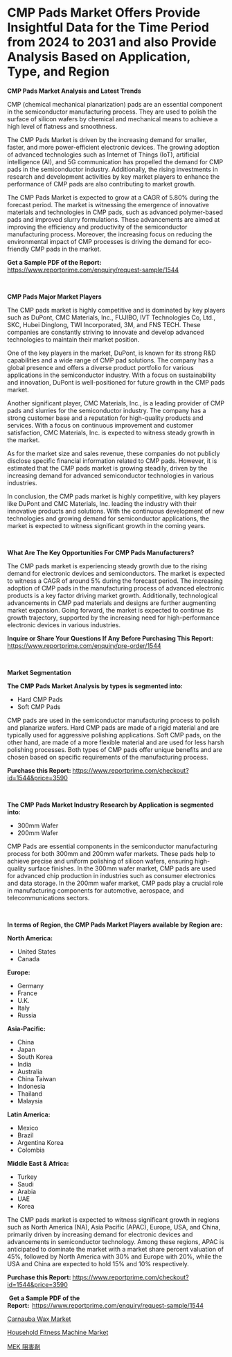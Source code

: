 <p><h1>CMP Pads Market Offers Provide Insightful Data for the Time Period from 2024 to 2031 and also Provide Analysis Based on Application, Type, and Region</h1></p><p><strong>CMP Pads Market Analysis and Latest Trends</strong></p>
<p><p>CMP (chemical mechanical planarization) pads are an essential component in the semiconductor manufacturing process. They are used to polish the surface of silicon wafers by chemical and mechanical means to achieve a high level of flatness and smoothness.</p><p>The CMP Pads Market is driven by the increasing demand for smaller, faster, and more power-efficient electronic devices. The growing adoption of advanced technologies such as Internet of Things (IoT), artificial intelligence (AI), and 5G communication has propelled the demand for CMP pads in the semiconductor industry. Additionally, the rising investments in research and development activities by key market players to enhance the performance of CMP pads are also contributing to market growth.</p><p>The CMP Pads Market is expected to grow at a CAGR of 5.80% during the forecast period. The market is witnessing the emergence of innovative materials and technologies in CMP pads, such as advanced polymer-based pads and improved slurry formulations. These advancements are aimed at improving the efficiency and productivity of the semiconductor manufacturing process. Moreover, the increasing focus on reducing the environmental impact of CMP processes is driving the demand for eco-friendly CMP pads in the market.</p></p>
<p><strong>Get a Sample PDF of the Report:&nbsp;</strong> <a href="https://www.reportprime.com/enquiry/request-sample/1544">https://www.reportprime.com/enquiry/request-sample/1544</a></p>
<p>&nbsp;</p>
<p><strong>CMP Pads Major Market Players</strong></p>
<p><p>The CMP pads market is highly competitive and is dominated by key players such as DuPont, CMC Materials, Inc., FUJIBO, IVT Technologies Co, Ltd., SKC, Hubei Dinglong, TWI Incorporated, 3M, and FNS TECH. These companies are constantly striving to innovate and develop advanced technologies to maintain their market position.</p><p>One of the key players in the market, DuPont, is known for its strong R&D capabilities and a wide range of CMP pad solutions. The company has a global presence and offers a diverse product portfolio for various applications in the semiconductor industry. With a focus on sustainability and innovation, DuPont is well-positioned for future growth in the CMP pads market.</p><p>Another significant player, CMC Materials, Inc., is a leading provider of CMP pads and slurries for the semiconductor industry. The company has a strong customer base and a reputation for high-quality products and services. With a focus on continuous improvement and customer satisfaction, CMC Materials, Inc. is expected to witness steady growth in the market.</p><p>As for the market size and sales revenue, these companies do not publicly disclose specific financial information related to CMP pads. However, it is estimated that the CMP pads market is growing steadily, driven by the increasing demand for advanced semiconductor technologies in various industries.</p><p>In conclusion, the CMP pads market is highly competitive, with key players like DuPont and CMC Materials, Inc. leading the industry with their innovative products and solutions. With the continuous development of new technologies and growing demand for semiconductor applications, the market is expected to witness significant growth in the coming years.</p></p>
<p>&nbsp;</p>
<p><strong>What Are The Key Opportunities For CMP Pads Manufacturers?</strong></p>
<p><p>The CMP pads market is experiencing steady growth due to the rising demand for electronic devices and semiconductors. The market is expected to witness a CAGR of around 5% during the forecast period. The increasing adoption of CMP pads in the manufacturing process of advanced electronic products is a key factor driving market growth. Additionally, technological advancements in CMP pad materials and designs are further augmenting market expansion. Going forward, the market is expected to continue its growth trajectory, supported by the increasing need for high-performance electronic devices in various industries.</p></p>
<p><strong>Inquire or Share Your Questions If Any Before Purchasing This Report:</strong> <a href="https://www.reportprime.com/enquiry/pre-order/1544">https://www.reportprime.com/enquiry/pre-order/1544</a></p>
<p>&nbsp;</p>
<p><strong>Market Segmentation</strong></p>
<p><strong>The CMP Pads Market Analysis by types is segmented into:</strong></p>
<p><ul><li>Hard CMP Pads</li><li>Soft CMP Pads</li></ul></p>
<p><p>CMP pads are used in the semiconductor manufacturing process to polish and planarize wafers. Hard CMP pads are made of a rigid material and are typically used for aggressive polishing applications. Soft CMP pads, on the other hand, are made of a more flexible material and are used for less harsh polishing processes. Both types of CMP pads offer unique benefits and are chosen based on specific requirements of the manufacturing process.</p></p>
<p><strong>Purchase this Report:&nbsp;</strong><a href="https://www.reportprime.com/checkout?id=1544&price=3590">https://www.reportprime.com/checkout?id=1544&price=3590</a></p>
<p>&nbsp;</p>
<p><strong>The CMP Pads Market Industry Research by Application is segmented into:</strong></p>
<p><ul><li>300mm Wafer</li><li>200mm Wafer</li></ul></p>
<p><p>CMP Pads are essential components in the semiconductor manufacturing process for both 300mm and 200mm wafer markets. These pads help to achieve precise and uniform polishing of silicon wafers, ensuring high-quality surface finishes. In the 300mm wafer market, CMP pads are used for advanced chip production in industries such as consumer electronics and data storage. In the 200mm wafer market, CMP pads play a crucial role in manufacturing components for automotive, aerospace, and telecommunications sectors.</p></p>
<p>&nbsp;</p>
<p><strong>In terms of Region, the CMP Pads Market Players available by Region are:</strong></p>
<p>
    <p> <strong> North America: </strong>
        <ul>
            <li>United States</li>
            <li>Canada</li>
        </ul>
        </p> 
    <p> <strong> Europe: </strong>
        <ul>
            <li>Germany</li>
            <li>France</li>
            <li>U.K.</li>
            <li>Italy</li>
            <li>Russia</li>
        </ul>
        </p> 
    <p> <strong> Asia-Pacific: </strong>
        <ul>
            <li>China</li>
            <li>Japan</li>
            <li>South Korea</li>
            <li>India</li>
            <li>Australia</li>
            <li>China Taiwan</li>
            <li>Indonesia</li>
            <li>Thailand</li>
            <li>Malaysia</li>
        </ul>
        </p> 
    <p> <strong> Latin America: </strong>
        <ul>
            <li>Mexico</li>
            <li>Brazil</li>
            <li>Argentina Korea</li>
            <li>Colombia</li>
        </ul>
        </p> 
    <p> <strong> Middle East & Africa: </strong>
        <ul>
            <li>Turkey</li>
            <li>Saudi</li>
            <li>Arabia</li>
            <li>UAE</li>
            <li>Korea</li>
        </ul>
    </p>
    </p>
<p><p>The CMP pads market is expected to witness significant growth in regions such as North America (NA), Asia Pacific (APAC), Europe, USA, and China, primarily driven by increasing demand for electronic devices and advancements in semiconductor technology. Among these regions, APAC is anticipated to dominate the market with a market share percent valuation of 45%, followed by North America with 30% and Europe with 20%, while the USA and China are expected to hold 15% and 10% respectively.</p></p>
<p><strong>Purchase this Report: </strong><a href="https://www.reportprime.com/checkout?id=1544&price=3590">https://www.reportprime.com/checkout?id=1544&price=3590</a></p>
<p>&nbsp;<strong>Get a Sample PDF of the Report:&nbsp;&nbsp;</strong><a href="https://www.reportprime.com/enquiry/request-sample/1544">https://www.reportprime.com/enquiry/request-sample/1544</a></p>
<p><strong></strong></p>
<p><p><a href="https://ivy-potential-64b.notion.site/Carnauba-Wax-Market-Dynamics-2024-2031-Also-about-Its-Market-Trends-Projections-and-Opportunities-058c487612074f08bd963329bfe53dc8">Carnauba Wax Market</a></p><p><a href="https://github.com/moyahfrancoestellec51j635wcx/Market-Research-Report-List-1/blob/main/household-fitness-machine-market.md">Household Fitness Machine Market</a></p><p><a href="https://github.com/oafhukehf4709715/Market-Research-Report-List-1/blob/main/47990459689.md">MEK 阻害剤</a></p></p>